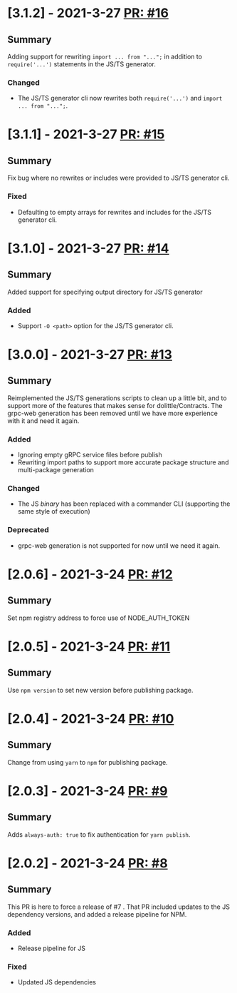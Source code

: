 # [3.1.2] - 2021-3-27 [PR: #16](https://github.com/dolittle/Protobuf/pull/16)
## Summary

Adding support for rewriting `import ... from "...";` in addition to `require('...')` statements in the JS/TS generator.

### Changed

- The JS/TS generator cli now rewrites both `require('...')` and `import ... from "...";`.


# [3.1.1] - 2021-3-27 [PR: #15](https://github.com/dolittle/Protobuf/pull/15)
## Summary

Fix bug where no rewrites or includes were provided to JS/TS generator cli.

### Fixed

- Defaulting to empty arrays for rewrites and includes for the JS/TS generator cli.


# [3.1.0] - 2021-3-27 [PR: #14](https://github.com/dolittle/Protobuf/pull/14)
## Summary

Added support for specifying output directory for JS/TS generator

### Added

- Support `-O <path>` option for the JS/TS generator cli.


# [3.0.0] - 2021-3-27 [PR: #13](https://github.com/dolittle/Protobuf/pull/13)
## Summary

Reimplemented the JS/TS generations scripts to clean up a little bit, and to support more of the features that makes sense for dolittle/Contracts. The grpc-web generation has been removed until we have more experience with it and need it again.

### Added

- Ignoring empty gRPC service files before publish
- Rewriting import paths to support more accurate package structure and multi-package generation

### Changed

- The JS _binary_ has been replaced with a commander CLI (supporting the same style of execution)

### Deprecated

- grpc-web generation is not supported for now until we need it again.


# [2.0.6] - 2021-3-24 [PR: #12](https://github.com/dolittle/Protobuf/pull/12)
## Summary

Set npm registry address to force use of NODE_AUTH_TOKEN


# [2.0.5] - 2021-3-24 [PR: #11](https://github.com/dolittle/Protobuf/pull/11)
## Summary

Use `npm version` to set new version before publishing package.


# [2.0.4] - 2021-3-24 [PR: #10](https://github.com/dolittle/Protobuf/pull/10)
## Summary

Change from using `yarn` to `npm` for publishing package.


# [2.0.3] - 2021-3-24 [PR: #9](https://github.com/dolittle/Protobuf/pull/9)
## Summary

Adds `always-auth: true` to fix authentication for `yarn publish`.


# [2.0.2] - 2021-3-24 [PR: #8](https://github.com/dolittle/Protobuf/pull/8)
## Summary
This PR is here to force a release of #7 . That PR included updates to the JS dependency versions, and added a release pipeline for NPM.

### Added

- Release pipeline for JS

### Fixed

- Updated JS dependencies


